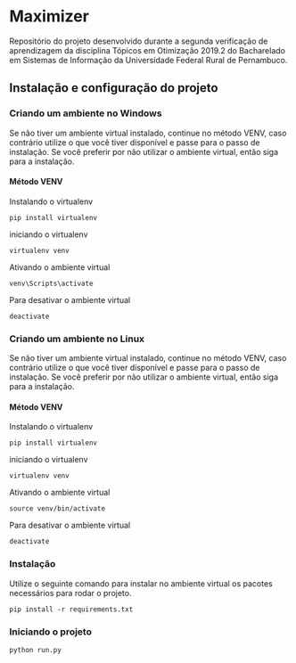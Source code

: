 # Maximizer
Repositório do projeto desenvolvido durante a segunda verificação de aprendizagem da disciplina Tópicos em Otimização 2019.2 do Bacharelado em Sistemas de Informação da Universidade Federal Rural de Pernambuco.

## Instalação e configuração do projeto

### Criando um ambiente no Windows
Se não tiver um ambiente virtual instalado, continue no método VENV, caso contrário utilize o que você tiver disponível e passe para o passo de instalação. Se você preferir por não utilizar o ambiente virtual, então siga para a instalação.

#### Método VENV
Instalando o virtualenv

    pip install virtualenv

iniciando o virtualenv

    virtualenv venv

Ativando o ambiente virtual

    venv\Scripts\activate

Para desativar o ambiente virtual

    deactivate

### Criando um ambiente no Linux
Se não tiver um ambiente virtual instalado, continue no método VENV, caso contrário utilize o que você tiver disponível e passe para o passo de instalação. Se você preferir por não utilizar o ambiente virtual, então siga para a instalação.

#### Método VENV
Instalando o virtualenv

    pip install virtualenv

iniciando o virtualenv

    virtualenv venv

Ativando o ambiente virtual

    source venv/bin/activate

Para desativar o ambiente virtual

    deactivate

### Instalação
Utilize o seguinte comando para instalar no ambiente virtual os pacotes necessários para rodar o projeto.

    pip install -r requirements.txt

### Iniciando o projeto

    python run.py